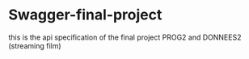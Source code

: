 # Swagger-final-project
this is the api specification of the final project PROG2 and DONNEES2 (streaming film)
